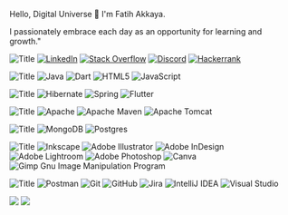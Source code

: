 Hello, Digital Universe 👋 I'm Fatih Akkaya.

I passionately embrace each day as an opportunity for learning and growth."


![Title](https://img.shields.io/badge/SOCIALS:-EFB036?style=for-the-badge)
[![LinkedIn](https://img.shields.io/badge/LinkedIn-3B6790.svg?style=for-the-badge&logo=linkedin&logoColor=white)](https://linkedin.com/in/fatihakkaya) 
[![Stack Overflow](https://img.shields.io/badge/-Stackoverflow-3B6790?style=for-the-badge&logo=stack-overflow&logoColor=white)](https://stackoverflow.com/users/21657253) 
[![Discord](https://img.shields.io/badge/Discord-3B6790.svg?style=for-the-badge&logo=discord&logoColor=white)](https://discord.com/channels/fatihakkaya#9789) 
[![Hackerrank](https://img.shields.io/badge/Hackerrank-3B6790.svg?style=for-the-badge&logo=hackerrank&logoColor=white)](https://www.hackerrank.com/akkaya064?hr_r=1) 


![Title](https://img.shields.io/badge/LANGUAGES:-EFB036.svg?style=for-the-badge)
![Java](https://img.shields.io/badge/java-E82561.svg?style=for-the-badge&logo=java&logoColor=white) 
![Dart](https://img.shields.io/badge/dart-E82561.svg?style=for-the-badge&logo=dart&logoColor=white) 
![HTML5](https://img.shields.io/badge/html5-E82561.svg?style=for-the-badge&logo=html5&logoColor=white) 
![JavaScript](https://img.shields.io/badge/javascript-E82561.svg?style=for-the-badge&logo=javascript&logoColor=white)


![Title](https://img.shields.io/badge/FRAMEWORKS_PLATFORMS_LIBRARIES:-EFB036.svg?style=for-the-badge) 
![Hibernate](https://img.shields.io/badge/Hibernate-3E7B27?style=for-the-badge&logo=Hibernate&logoColor=white) 
![Spring](https://img.shields.io/badge/spring-3E7B27.svg?style=for-the-badge&logo=spring&logoColor=white) 
![Flutter](https://img.shields.io/badge/Flutter-3E7B27.svg?style=for-the-badge&logo=Flutter&logoColor=white)


![Title](https://img.shields.io/badge/SERVERS:-EFB036.svg?style=for-the-badge)
![Apache](https://img.shields.io/badge/apache-69247C.svg?style=for-the-badge&logo=apache&logoColor=white) 
![Apache Maven](https://img.shields.io/badge/Apache%20Maven-69247C.svg?style=for-the-badge&logo=Apache%20Maven&logoColor=white) 
![Apache Tomcat](https://img.shields.io/badge/apache%20tomcat-69247C.svg?style=for-the-badge&logo=apache-tomcat&logoColor=white) 


![Title](https://img.shields.io/badge/DATABASES:-EFB036.svg?style=for-the-badge) 
![MongoDB](https://img.shields.io/badge/MongoDB-8174A0.svg?style=for-the-badge&logo=mongodb&logoColor=white) 
![Postgres](https://img.shields.io/badge/postgres-8174A0.svg?style=for-the-badge&logo=postgresql&logoColor=white)


![Title](https://img.shields.io/badge/DESIGN:-EFB036.svg?style=for-the-badge)
![Inkscape](https://img.shields.io/badge/Inkscape-C30E59?style=for-the-badge&logo=inkscape&logoColor=white)
![Adobe Illustrator](https://img.shields.io/badge/adobeillustrator-C30E59.svg?style=for-the-badge&logo=adobeillustrator&logoColor=white) 
![Adobe InDesign](https://img.shields.io/badge/Adobe%20InDesign-C30E59?style=for-the-badge&logo=adobeindesign&logoColor=white) 
![Adobe Lightroom](https://img.shields.io/badge/Adobe%20Lightroom-C30E59.svg?style=for-the-badge&logo=Adobe%20Lightroom&logoColor=white) 
![Adobe Photoshop](https://img.shields.io/badge/adobephotoshop-C30E59.svg?style=for-the-badge&logo=adobephotoshop&logoColor=white) 
![Canva](https://img.shields.io/badge/Canva-C30E59.svg?style=for-the-badge&logo=Canva&logoColor=white) 
![Gimp Gnu Image Manipulation Program](https://img.shields.io/badge/Gimp-C30E59?style=for-the-badge&logo=gimp&logoColor=white) 


![Title](https://img.shields.io/badge/OTHER:-EFB036.svg?style=for-the-badge)
![Postman](https://img.shields.io/badge/Postman-474E93.svg?style=for-the-badge&logo=postman&logoColor=white) 
![Git](https://img.shields.io/badge/git-474E93.svg?style=for-the-badge&logo=git&logoColor=white) 
![GitHub](https://img.shields.io/badge/github-474E93.svg?style=for-the-badge&logo=github&logoColor=white) 
![Jira](https://img.shields.io/badge/jira-474E93.svg?style=for-the-badge&logo=jira&logoColor=white) 
![IntelliJ IDEA](https://img.shields.io/badge/IntelliJIDEA-474E93.svg?style=for-the-badge&logo=intellij-idea&logoColor=white) 
![Visual Studio](https://img.shields.io/badge/Visual%20Studio-474E93.svg?style=for-the-badge&logo=visual-studio&logoColor=white) 

![](https://github-readme-stats.vercel.app/api?username=akkaya64&theme=slateorange&hide_border=true&include_all_commits=false&count_private=false&bg_color=1F509A&title_color=FFFFFF&text_color=FFFFFF&icon_color=FFFFFF)
![](https://github-readme-stats.vercel.app/api/top-langs/?username=akkaya64&theme=slateorange&hide_border=true&include_all_commits=false&count_private=false&layout=compact&bg_color=47663B)











